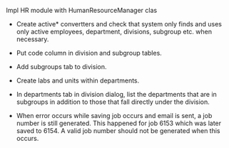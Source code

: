 Impl HR module with HumanResourceManager clas
- Create active* convertters and check that system only finds and uses only active employees, department, 
  divisions, subgroup etc. when necessary.
- Put code column in division and subgroup tables.
- Add subgroups tab to division.
- Create labs and units within departments.
- In departments tab in division dialog, list the departments that are in subgroups
  in addition to those that fall directly under the division.

- When error occurs while saving job occurs and email is sent, a job number is 
still generated. This happened for job 6153 which was later saved to 6154. 
A valid job number should not be generated when this occurs.

